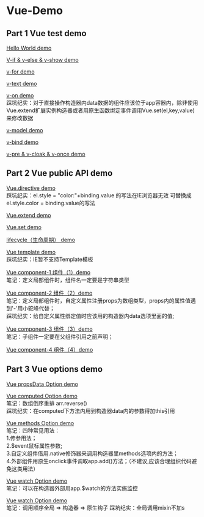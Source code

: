 # Vue-Demo
## Part 1 Vue test demo

[Hello World demo](#)

[V-if & v-else & v-show demo](#)

[v-for demo](#)

[v-text demo](#)

[v-on demo](#)  
踩坑纪实：对于直接操作构造器内data数据的组件应该位于app容器内，除非使用Vue.extend扩展实例构造器或者用原生函数绑定事件调用Vue.set(el,key,value)来修改数据

[v-model demo](#)

[v-bind demo](#)

[v-pre & v-cloak & v-once demo](#)

## Part 2 Vue public API demo

[Vue.directive demo](#)  
踩坑纪实：el.style = "color:"+binding.value 的写法在IE浏览器无效  可替换成el.style.color = binding.value的写法

[Vue.extend demo](#)

[Vue.set demo](#)

[lifecycle（生命周期） demo](#)

[Vue template demo](#)  
踩坑纪实：IE暂不支持Template模板

[Vue component-1 组件（1）demo](#)  
笔记：定义局部组件时，组件名一定要是字符串类型

[Vue component-2 组件（2）demo](#)  
笔记：定义局部组件时，自定义属性注册props为数组类型，props内的属性值遇到'-'用小驼峰代替；  
踩坑纪实：给自定义属性绑定值时应该用的构造器内data选项里面的值;

[Vue component-3 组件（3）demo](#)  
笔记：子组件一定要在父组件引用之前声明；

[Vue component-4 组件（4）demo](#)  

## Part 3 Vue options demo

[Vue propsData Option demo](#) 

[Vue computed Option demo](#)  
笔记：数组倒序重排 arr.reverse()  
踩坑纪实：在computed下方法内用到构造器data内的参数得加this引用

[Vue methods Option demo](#)   
笔记：四种常见用法：  
1.传参用法；  
2.$event鼠标属性参数;  
3.自定义组件借用.native修饰器来调用构造器里methods选项内的方法；  
4.外部组件用原生onclick事件调取app.add()方法；（不建议,应该合理组织代码避免这类用法）

[Vue watch Option demo](#)  
笔记：可以在构造器外部用app.$watch的方法实施监控

[Vue watch Option demo](#)  
笔记：调用顺序全局 => 构造器 => 原生钩子
踩坑纪实：全局调用mixin不加s
